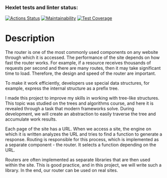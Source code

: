 ### Hexlet tests and linter status:
[![Actions Status](https://github.com/Nazarinh0/algorithms-project-68/workflows/hexlet-check/badge.svg)](https://github.com/Nazarinh0/algorithms-project-68/actions)
[![Maintainability](https://api.codeclimate.com/v1/badges/79f78ee7dde4f00e8907/maintainability)](https://codeclimate.com/github/Nazarinh0/algorithms-project-68/maintainability)
[![Test Coverage](https://api.codeclimate.com/v1/badges/79f78ee7dde4f00e8907/test_coverage)](https://codeclimate.com/github/Nazarinh0/algorithms-project-68/test_coverage)

# Description
The router is one of the most commonly used components on any website through which it is accessed. The performance of the site depends on how fast the router works. For example, if a resource receives thousands of requests per second and there are many routes, then it may take significant time to load. Therefore, the design and speed of the router are important.

To make it work efficiently, developers use special data structures, for example, express the internal structure as a prefix tree.

I made this project to improve my skills in working with tree-like structures. This topic was studied on the trees and algorithms course, and here it is revealed through a task that modern frameworks solve. During development, we will create an abstraction to easily traverse the tree and accumulate work results.

Each page of the site has a URL. When we access a site, the engine on which it is written analyzes the URL and tries to find a function to generate a response. Routing is responsible for this process, which is implemented as a separate component - the router. It selects a function depending on the URL.

Routers are often implemented as separate libraries that are then used within the site. This is good practice, and in this project, we will write such a library. In the end, our router can be used on real sites.

